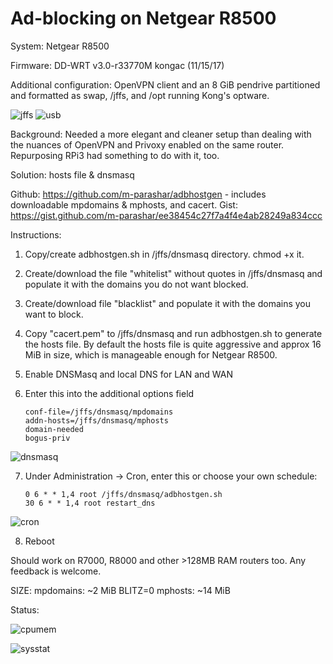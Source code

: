 # Ad-blocking on Netgear R8500 

System: Netgear R8500 

Firmware: DD-WRT v3.0-r33770M kongac (11/15/17) 

Additional configuration: OpenVPN client and an 8 GiB pendrive partitioned and formatted as swap, /jffs, and /opt running Kong's optware. 

![jffs](https://i.imgur.com/bDJBxd8.png)
![usb](https://i.imgur.com/3c5kkTM.png)

Background: Needed a more elegant and cleaner setup than dealing with the nuances of OpenVPN and Privoxy enabled on the same router. Repurposing RPi3 had something to do with it, too. 

Solution: hosts file & dnsmasq 

Github: https://github.com/m-parashar/adbhostgen - includes downloadable mpdomains & mphosts, and cacert. 
Gist: https://gist.github.com/m-parashar/ee38454c27f7a4f4e4ab28249a834ccc 

Instructions: 

1. Copy/create adbhostgen.sh in /jffs/dnsmasq directory. chmod +x it. 

2. Create/download the file "whitelist" without quotes in /jffs/dnsmasq and populate it with the domains you do not want blocked. 

3. Create/download file "blacklist" and populate it with the domains you want to block.

4. Copy "cacert.pem" to /jffs/dnsmasq and run adbhostgen.sh to generate the hosts file. By default the hosts file is quite aggressive and approx 16 MiB in size, which is manageable enough for Netgear R8500. 

5. Enable DNSMasq and local DNS for LAN and WAN

6. Enter this into the additional options field

    ```
    conf-file=/jffs/dnsmasq/mpdomains 
    addn-hosts=/jffs/dnsmasq/mphosts 
    domain-needed 
    bogus-priv
    ```

![dnsmasq](https://i.imgur.com/Qn65vV5.png)

7. Under Administration -> Cron, enter this or choose your own schedule: 

    ```
    0 6 * * 1,4 root /jffs/dnsmasq/adbhostgen.sh 
    30 6 * * 1,4 root restart_dns
    ```

![cron](http://i.imgur.com/c98Hd9u.png)

8. Reboot 

Should work on R7000, R8000 and other >128MB RAM routers too. Any feedback is welcome. 

SIZE:
mpdomains: ~2 MiB
BLITZ=0 mphosts: ~14 MiB

Status: 

![cpumem](https://i.imgur.com/pTacGHS.png)

![sysstat](https://i.imgur.com/yNSKuuj.png)


